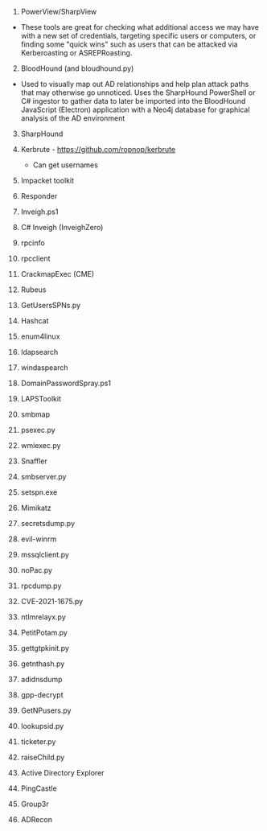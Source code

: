 1. PowerView/SharpView
- These tools are great for checking what additional access we may have with a new set of credentials, targeting specific users or computers, or finding some "quick wins" such as users that can be attacked via Kerberoasting or ASREPRoasting.
  
2. BloodHound (and bloudhound.py)
- 	Used to visually map out AD relationships and help plan attack paths that may otherwise go unnoticed. Uses the SharpHound PowerShell or C# ingestor to gather data to later be imported into the BloodHound JavaScript (Electron) application with a Neo4j database for graphical analysis of the AD environment

3. SharpHound

4. Kerbrute - https://github.com/ropnop/kerbrute
    - Can get usernames


5. Impacket toolkit

6. Responder

7. Inveigh.ps1

8. C# Inveigh (InveighZero)

9. rpcinfo

10. rpcclient

11. CrackmapExec (CME)

12. Rubeus

13. GetUsersSPNs.py

14. Hashcat

15. enum4linux

16. ldapsearch

17. windaspearch

18. DomainPasswordSpray.ps1

19. LAPSToolkit

20. smbmap

21. psexec.py

22. wmiexec.py

23. Snaffler

24. smbserver.py

25. setspn.exe

26. Mimikatz

27. secretsdump.py

28. evil-winrm

29. mssqlclient.py

30. noPac.py

31. rpcdump.py

32. CVE-2021-1675.py

33. ntlmrelayx.py

34. PetitPotam.py

35. gettgtpkinit.py

36. getnthash.py

37. adidnsdump

38. gpp-decrypt

39. GetNPusers.py

40. lookupsid.py

41. ticketer.py

42. raiseChild.py

43. Active Directory Explorer

44. PingCastle

45. Group3r

46. ADRecon
